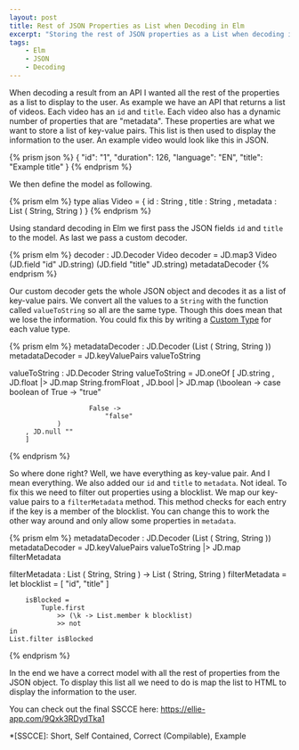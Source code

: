 ```yaml
---
layout: post
title: Rest of JSON Properties as List when Decoding in Elm
excerpt: "Storing the rest of JSON properties as a List when decoding in Elm"
tags:
    - Elm
    - JSON
    - Decoding
---
```


When decoding a result from an API I wanted all the rest of the properties as a
list to display to the user. As example we have an API that returns a list of
videos. Each video has an `id` and `title`. Each video also has a dynamic
number of properties that are "metadata". These properties are what we want to
store a list of key-value pairs. This list is then used to display the
information to the user. An example video would look like this in JSON.

{% prism json %}
{
    "id": "1",
    "duration": 126,
    "language": "EN",
    "title": "Example title"
}
{% endprism %}

We then define the model as following.

{% prism elm %}
type alias Video =
    { id : String
    , title : String
    , metadata : List ( String, String )
    }
{% endprism %}

Using standard decoding in Elm we first pass the JSON fields `id` and `title` to
the model. As last we pass a custom decoder.

{% prism elm %}
decoder : JD.Decoder Video
decoder =
    JD.map3 Video
        (JD.field "id" JD.string)
        (JD.field "title" JD.string)
        metadataDecoder
{% endprism %}


Our custom decoder gets the whole JSON object and decodes it as a list of
key-value pairs. We convert all the values to a `String` with the function called
`valueToString` so all are the same type. Though this does mean that we lose the
information. You could fix this by writing a [Custom Type][1] for each value type.

{% prism elm %}
metadataDecoder : JD.Decoder (List ( String, String ))
metadataDecoder =
    JD.keyValuePairs valueToString

valueToString : JD.Decoder String
valueToString =
    JD.oneOf
        [ JD.string
        , JD.float |> JD.map String.fromFloat
        , JD.bool
            |> JD.map
                (\boolean ->
                    case boolean of
                        True ->
                            "true"

                        False ->
                            "false"
                )
        , JD.null ""
        ]
{% endprism %}

So where done right? Well, we have everything as key-value pair. And I mean
everything. We also added our `id` and `title` to `metadata`. Not ideal. To fix
this we need to filter out properties using a blocklist. We map our key-value
pairs to a `filterMetadata` method. This method checks for each entry if the key
is a member of the blocklist. You can change this to work the other way around
and only allow some properties in `metadata`.

{% prism elm %}
metadataDecoder : JD.Decoder (List ( String, String ))
metadataDecoder =
    JD.keyValuePairs valueToString
        |> JD.map filterMetadata

filterMetadata : List ( String, String ) -> List ( String, String )
filterMetadata =
    let
        blocklist =
            [ "id", "title" ]

        isBlocked =
            Tuple.first
                >> (\k -> List.member k blocklist)
                >> not
    in
    List.filter isBlocked

{% endprism %}

In the end we have a correct model with all the rest of properties from the JSON
object. To display this list all we need to do is map the list to HTML to
display the information to the user.

You can check out the final SSCCE here: <https://ellie-app.com/9Qxk3RDydTka1>

[1]: https://guide.elm-lang.org/types/custom_types.html

*[SSCCE]: Short, Self Contained, Correct (Compilable), Example
